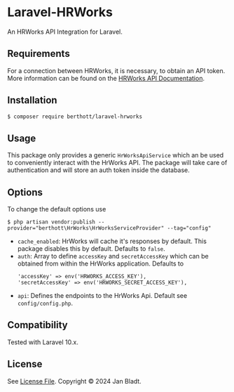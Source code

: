 # Laravel-HRWorks

An HRWorks API Integration for Laravel.

## Requirements

For a connection between HRWorks, it is necessary, to obtain an API token. More information can be found on the [HRWorks API Documentation](https://developers.hrworks.de/).

## Installation

```sh
$ composer require berthott/laravel-hrworks
```

## Usage

This package only provides a generic `HrWorksApiService` which an be used to conveniently interact with the HrWorks API. The package will take care of authentication and will store an auth token inside the database.

## Options

To change the default options use
```
$ php artisan vendor:publish --provider="berthott\HrWorks\HrWorksServiceProvider" --tag="config"
```
* `cache_enabled`: HrWorks will cache it's responses by default. This package disables this by default. Defaults to `false`.
* `auth`: Array to define `accessKey` and `secretAccessKey` which can be obtained from within the HrWorks application. Defaults to 
  ```
  'accessKey' => env('HRWORKS_ACCESS_KEY'),
  'secretAccessKey' => env('HRWORKS_SECRET_ACCESS_KEY'),
  ```
* `api`: Defines the endpoints to the HrWorks Api. Default see `config/config.php`.

## Compatibility

Tested with Laravel 10.x.

## License

See [License File](license.md). Copyright © 2024 Jan Bladt.